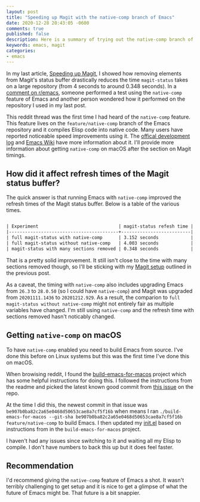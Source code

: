 ```yaml
---
layout: post
title: "Speeding up Magit with the native-comp branch of Emacs"
date: 2020-12-28 20:43:05 -0600
comments: true
published: false
description: Here is a summary of trying out the native-comp branch of Emacs and how it changed Magit's performance on a large git repository.
keywords: emacs, magit
categories: 
- emacs
---
```


In my last article, [Speeding up Magit](/blog/2020/11/14/speeding-up-magit/), I showed how removing elements from Magit's status buffer drastically reduces the time `magit-status` takes on a large repository (from 4 seconds to around 0.348 seconds).
In a [comment on r/emacs](https://www.reddit.com/r/emacs/comments/k3xfa1/speeding_up_magit/ge5o0e0/?utm_source=reddit&utm_medium=web2x&context=3), someone performed a test using the `native-comp` feature of Emacs and another person wondered how it performed on the repository I used in my last post.

This reddit thread was the first time I had heard of the `native-comp` feature.
This feature lives on the `feature/native-comp` branch of the Emacs repository and it compiles Elisp code into native code.
Many users have reported noticeable speed improvements using it.
The [offical development log](http://akrl.sdf.org/gccemacs.html) and [Emacs Wiki](https://www.emacswiki.org/emacs/GccEmacs) have more information about it.
I'll provide more information about getting `native-comp` on macOS after the section on Magit timings.

## How did it affect refresh times of the Magit status buffer?

The quick answer is that running Emacs with `native-comp` improved the refresh times of the Magit status buffer.
Below is a table of the various times.

```org

| Experiment                              | magit-status refesh time |
|-----------------------------------------+--------------------------|
| full magit-status with native-comp      | 3.152 seconds            |
| full magit-status without native-comp   | 4.003 seconds            |
| magit-status with many sections removed | 0.348 seconds            |
```

That is a pretty solid improvement.
It still isn't close to the time with many sections removed though, so I'll be sticking with my [Magit setup](/blog/2020/11/14/speeding-up-magit/) outlined in the previous post.

As a caveat, the timing with `native-comp` also includes upgrading Emacs from `26.3` to `28.0.50` (so I could have `native-comp`) and Magit was upgraded from `20201111.1436` to `20201212.929`.
As a result, the comparion to `full magit-status without native-comp` might not entirely fair as multiple variables have changed.
I'm still using `native-comp` and the refresh time with sections removed hasn't noticably changed.

## Getting `native-comp` on macOS

To have `native-comp` enabled you need to build Emacs from source.
I've done this before on Linux systems but this was the first time I've done this on macOS.

When browising reddit, I found the [build-emacs-for-macos](https://github.com/jimeh/build-emacs-for-macos) project which has some helpful instructions for doing this.
I followed the instructions from the readme and picked the latest known good commit from [this issue](https://github.com/jimeh/build-emacs-for-macos/issues/6) on the repo.

At the time I did this, the newest commit in that issue was `be907b0ba82c2a65e0468d50653cae8a7cf5f16b` when means I ran `./build-emacs-for-macos --git-sha be907b0ba82c2a65e0468d50653cae8a7cf5f16b feature/native-comp` to build Emacs.
I then updated my [init.el](https://github.com/jakemcc/emacs.d/commit/72cf37a497b72b8990956395e2eaa87285ea7c81) based on instructions from in the `build-emacs-for-macos` project.

I haven't had any issues since switching to it and waiting all my Elisp to compile.
I don't have numbers to back this up but it does feel faster.

## Recommendation

I'd recommend giving the `native-comp` feature of Emacs a shot.
It wasn't terribly challenging to get setup and it is nice to get a glimpse of what the future of Emacs might be.
That future is a bit snappier.
